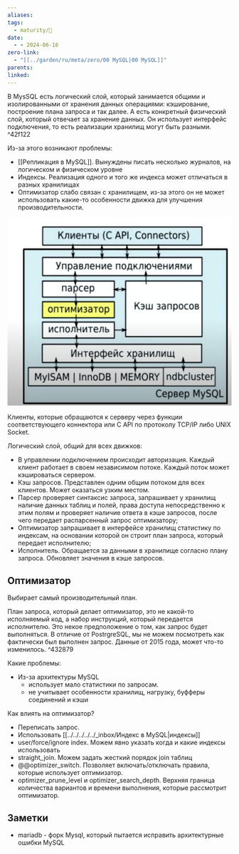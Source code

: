 ```yaml
---
aliases: 
tags:
  - maturity/🌱
date:
  - - 2024-06-16
zero-link:
  - "[[../garden/ru/meta/zero/00 MySQL|00 MySQL]]"
parents: 
linked:
---
```

В MysSQL есть логический слой, который занимается общими и изолированными от хранения данных операциями: кэширование, построение плана запроса и так далее. А есть конкретный физический слой, который отвечает за хранение данных. Он использует интерфейс подключения, то есть реализации хранилищ могут быть разными. ^42f122

Из-за этого возникают проблемы:
- [[Репликация в MySQL]]. Вынуждены писать несколько журналов, на логическом и физическом уровне
- Индексы. Реализация одного и того же индекса может отличаться в разных хранилищах
- Оптимизатор слабо связан с хранилищем, из-за этого он не может использовать какие-то особенности движка для улучшения производительности.

![](../../../meta/files/images/Pasted%20image%2020240613195204.png)

Клиенты, которые обращаются к серверу через функции соответствующего коннектора или C API по протоколу TCP/IP либо UNIX Socket.

Логический слой, общий для всех движков:
- В управлении подключением происходит авторизация. Каждый клиент работает в своем независимом потоке. Каждый поток может кэшироваться сервером.
- Кэш запросов. Представлен одним общим потоком для всех клиентов. Может оказаться узким местом.
- Парсер проверяет синтаксис запроса, запрашивает у хранилищ наличие данных таблиц и полей, права доступа непосредственно к этим полям и проверяет наличие ответа в кэше запросов, после чего передает распарсенный запрос оптимизатору;
- Оптимизатор запрашивает в интерфейсе хранилищ статистику по индексам, на основании которой он строит план запроса, который передает исполнителю;
- Исполнитель. Обращается за данными в хранилище согласно плану запроса. Обновляет значения в кэше запросов.
## Оптимизатор
Выбирает самый производительный план.

План запроса, который делает оптимизатор, это не какой-то исполняемый код, а набор инструкций, который передается исполнителю. Это некое предположение о том, как запрос будет выполняться. В отличие от PostrgreSQL, мы не можем посмотреть как фактически был выполнен запрос. Данные от 2015 года, может что-то изменилось. ^432879

Какие проблемы:
- Из-за архитектуры MySQL 
	- использует мало статистики по запросам.
	- не учитывает особенности хранилищ, нагрузку, буфферы соединений и кэши

Как влиять на оптимизатор?
- Переписать запрос.
- Использовать [[../../../../../_inbox/Индекс в MySQL|индексы]]
- user/force/ignore index. Можем явно указать когда и какие индексы использовать
- straight_join. Можем задать жесткий порядок join таблиц
- @@optimizer_switch. Позволяет включать/отключать правила, которые использует оптимизатор.
- optimizer_prune_level и optimizer_search_depth. Верхняя граница количества вариантов и времени выполнения, которые рассмотрит оптимизатор.

## Заметки
- mariadb - форк Mysql, который пытается исправить архитектурные ошибки MySQL